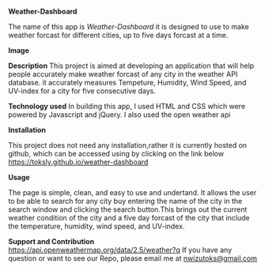 <strong>Weather-Dashboard</strong>

The name of this app is <i>Weather-Dashboard</i> it is designed to use to make weather forcast for different cities, up to five days forcast at a time.

<strong>Image</strong>

<strong>Description</strong>
This project is aimed at developing an application that will help people accurately make weather forcast of any city in the weather API database. it accurately measures Tempeture, Humidity, Wind Speed, and UV-index for a city for five consecutive days.

<strong>Technology used</strong>
In building this app, I used HTML and CSS which were powered by Javascript and jQuery. I also used the open weather api

<strong>Installation</strong>

This project does not need any installation,rather it is currently hosted on github, which can be accessed using by clicking on the link below https://toksly.github.io/weather-dashboard

<strong>Usage</strong>

The page is simple, clean, and easy to use and undertand. It allows the user to be able to search for any city buy entering the name of the city in the search window and clicking the search button.This brings out the current weather condition of the city and a five day forcast of the city that include the temperature, humidity, wind speed, and UV-index.

<strong>Support and Contribution</strong>
https://api.openweathermap.org/data/2.5/weather?q
If you have any question or want to see our Repo, please email me at nwizutoks@gmail.com
